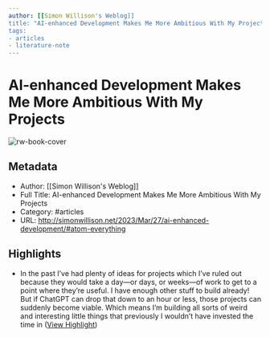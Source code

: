 ```yaml
---
author: [[Simon Willison's Weblog]]
title: "AI-enhanced Development Makes Me More Ambitious With My Projects"
tags: 
- articles
- literature-note
---
```

# AI-enhanced Development Makes Me More Ambitious With My Projects

![rw-book-cover](https://static.simonwillison.net/static/2023/chatgpt-chrome-inspector-cropped.jpg)

## Metadata
- Author: [[Simon Willison's Weblog]]
- Full Title: AI-enhanced Development Makes Me More Ambitious With My Projects
- Category: #articles
- URL: http://simonwillison.net/2023/Mar/27/ai-enhanced-development/#atom-everything

## Highlights
- In the past I’ve had plenty of ideas for projects which I’ve ruled out because they would take a day—or days, or weeks—of work to get to a point where they’re useful. I have enough other stuff to build already!
  But if ChatGPT can drop that down to an hour or less, those projects can suddenly become viable.
  Which means I’m building all sorts of weird and interesting little things that previously I wouldn’t have invested the time in ([View Highlight](https://read.readwise.io/read/01gwmwf3wn9rvw5jsgfd75f3pw))
